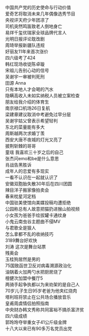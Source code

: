 中国共产党的历史使命与行动价值  
爱奇艺将取消未来几年偶像选秀节目  
央视评天府少年团凉了  
司机突然鸣笛致老人倒地身亡  
易烊千玺优瑞家全球品牌代言人  
光明日报评论耽改剧  
周琦举报新疆队违规  
好丽友11年来首次涨价  
四六级考了424  
韩红现场收徒陈卓璇  
宋祖儿告别心动的信号  
吴谢宇一审被判死刑  
田源 Anna  
只有本地人才会喝的汽水  
隐瞒高收入未如实纳税人员被立案检查  
朋友给我介绍的体育生  
南京禄口机场26日复航  
梁建章建议取消中考避免过早分层  
吴谢宇姑父曾表示希望轻判  
东北的菜量能有多大  
周斯越两次求婚丁羡  
西安大唐不夜城的灯光又亮了  
披荆斩棘的哥哥  
童瑶 我喜欢三十岁之后的自己  
张杰问emo和be是什么意思  
肖战告黑胜诉  
成年人的恋爱有多现实  
一看不认识在一起就认识了  
安徽双胞胎失散30年后在四川团圆  
辣目洋子搬家像拍卖会  
春来枕星河定档  
中国驻美使馆向美媒投稿均遭拒绝  
公园称总有人故意把猫扔进猴山拍视频  
小女孩为爸爸手绘拔罐卡通纹身  
小鬼云南虫谷主题曲不侵MV  
与君歌全是狠人  
怎么拿都不乱的收纳技巧  
3189舞台好欢快  
刘涛 这次是舞台站票  
残奥会  
玉桂狗居然是男的  
75国致函世卫反对病毒溯源政治化  
油锅着火加两勺水把厨房烧了  
檀健次加盟中餐厅5  
两骑手起争执都以为来劝架的是自己人  
70岁儿子生日95岁老爸为他夹红烧肉  
塔利班将禁止在公共场合播放音乐  
皇甫周虞情侣拍照指南  
中央财办韩文秀称共同富裕不搞杀富济贫  
四六级成绩  
郭玲玲夺举重女子41公斤级金牌  
十八大以来已有90多万名党员出党  
